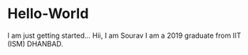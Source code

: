 # Hello-World
I am just getting started...
Hii, I am Sourav
I am a 2019 graduate from IIT (ISM) DHANBAD.

